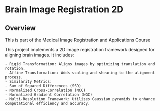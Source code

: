 # Brain Image Registration 2D

## Overview

This is part of the Medical Image Registration and Applications Course

This project implements a 2D image registration framework designed for aligning brain images. It includes:

	- Rigid Transformation: Aligns images by optimizing translation and rotation.
	- Affine Transformation: Adds scaling and shearing to the alignment process.
	- Similarity Metrics:
	- Sum of Squared Differences (SSD)
	- Normalized Cross-Correlation (NCC)
	- Normalized Gradient Correlation (NGC)
	- Multi-Resolution Framework: Utilizes Gaussian pyramids to enhance computational efficiency and accuracy.
